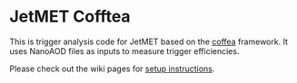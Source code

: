 # JetMET Cofftea 

This is trigger analysis code for JetMET based on the [coffea](https://github.com/CoffeaTeam/coffea) framework. It uses NanoAOD files as inputs to measure trigger efficiencies.

Please check out the wiki pages for [setup instructions](https://github.com/bu-cms/bucoffea/wiki/Howto:-Setting-up-and-running-the-code).
